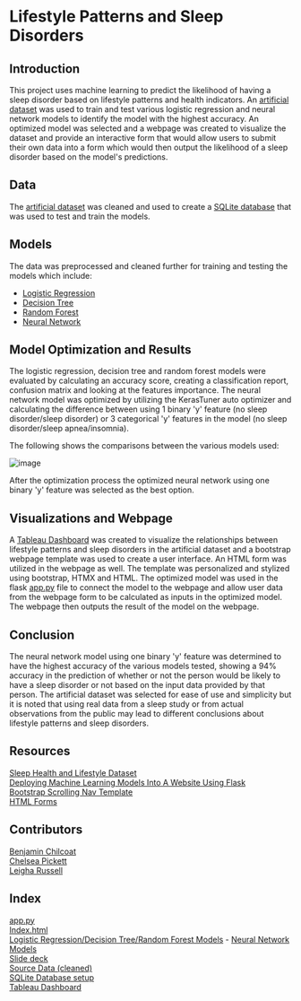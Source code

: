 # Lifestyle Patterns and Sleep Disorders

## Introduction
This project uses machine learning to predict the likelihood of having a sleep disorder based on lifestyle patterns and health indicators. An [artificial dataset](https://www.kaggle.com/datasets/uom190346a/sleep-health-and-lifestyle-dataset) was used to train and test various logistic regression and neural network models to identify the model with the highest accuracy. An optimized model was selected and a webpage was created to visualize the dataset and provide an interactive form that would allow users to submit their own data into a form which would then output the likelihood of a sleep disorder based on the model's predictions.

## Data
The [artificial dataset](https://www.kaggle.com/datasets/uom190346a/sleep-health-and-lifestyle-dataset) was cleaned and used to create a [SQLite database](https://github.com/ceramicbull/Project_4_Repo/blob/main/database_setup.py) that was used to test and train the models. 

## Models
The data was preprocessed and cleaned further for training and testing the models which include: 
- [Logistic Regression](https://github.com/ceramicbull/Project_4_Repo/tree/main/Logistic%20Regression) 
- [Decision Tree](https://github.com/ceramicbull/Project_4_Repo/tree/main/Logistic%20Regression) 
- [Random Forest](https://github.com/ceramicbull/Project_4_Repo/tree/main/Logistic%20Regression)  
- [Neural Network](https://github.com/ceramicbull/Project_4_Repo/tree/main/NN)  

## Model Optimization and Results
The logistic regression, decision tree and random forest models were evaluated by calculating an accuracy score, creating a classification report, confusion matrix and looking at the features importance. The neural network model was optimized by utilizing the KerasTuner auto optimizer and calculating the difference between using 1 binary 'y' feature (no sleep disorder/sleep disorder) or 3 categorical 'y' features in the model (no sleep disorder/sleep apnea/insomnia).  

The following shows the comparisons between the various models used:

![image](https://github.com/ceramicbull/Project_4_Repo/assets/120599626/4e0adf29-6cc7-4cf3-9637-e66212cf6ca5)   

After the optimization process the optimized neural network using one binary 'y' feature was selected as the best option. 

## Visualizations and Webpage
A [Tableau Dashboard](https://public.tableau.com/app/profile/chelsea.pickett7387/viz/LifestylePatternsandSleepDisorders/Dashboard2) was created to visualize the relationships between lifestyle patterns and sleep disorders in the artificial dataset and a bootstrap webpage template was used to create a user interface. An HTML form was utilized in the webpage as well. The template was personalized and stylized using bootstrap, HTMX and HTML. The optimized model was used in the flask [app.py](https://github.com/ceramicbull/Project_4_Repo/blob/main/app.py) file to connect the model to the webpage and allow user data from the webpage form to be calculated as inputs in the optimized model. The webpage then outputs the result of the model on the webpage. 

## Conclusion
The neural network model using one binary 'y' feature was determined to have the highest accuracy of the various models tested, showing a 94% accuracy in the prediction of whether or not the person would be likely to have a sleep disorder or not based on the input data provided by that person. The artificial dataset was selected for ease of use and simplicity but it is noted that using real data from a sleep study or from actual observations from the public may lead to different conclusions about lifestyle patterns and sleep disorders.

## Resources
[Sleep Health and Lifestyle Dataset](https://www.kaggle.com/datasets/uom190346a/sleep-health-and-lifestyle-dataset)  
[Deploying Machine Learning Models Into A Website Using Flask](https://towardsdatascience.com/deploying-machine-learning-models-into-a-website-using-flask-8582b7ce8802)  
[Bootstrap Scrolling Nav Template](https://startbootstrap.com/template/scrolling-nav)  
[HTML Forms](https://www.w3schools.com/html/html_forms.asp)  

## Contributors
[Benjamin Chilcoat](https://github.com/ceramicbull)  
[Chelsea Pickett](https://github.com/chelseapickett)    
[Leigha Russell](https://github.com/lrussell834)

## Index
 [app.py](https://github.com/ceramicbull/Project_4_Repo/blob/main/app.py)  
 [Index.html](https://github.com/ceramicbull/Project_4_Repo/blob/main/templates/index.html)   
 [Logistic Regression/Decision Tree/Random Forest Models](https://github.com/ceramicbull/Project_4_Repo/tree/main/Logistic%20Regression)  - [Neural Network Models](https://github.com/ceramicbull/Project_4_Repo/tree/main/NN)      
 [Slide deck](https://docs.google.com/presentation/d/1LB59TGCeNBc9BzVj1jBBx5BR8IZXCjS_jf5XU5wd6EI/edit#slide=id.g25eabba6b9a_0_762)  
 [Source Data (cleaned)](https://github.com/ceramicbull/Project_4_Repo/blob/main/data/Sleep_health_mk1.csv)   
 [SQLite Database setup](https://github.com/ceramicbull/Project_4_Repo/blob/main/database_setup.py)  
 [Tableau Dashboard](https://public.tableau.com/app/profile/chelsea.pickett7387/viz/LifestylePatternsandSleepDisorders/Dashboard2) 
     
  


